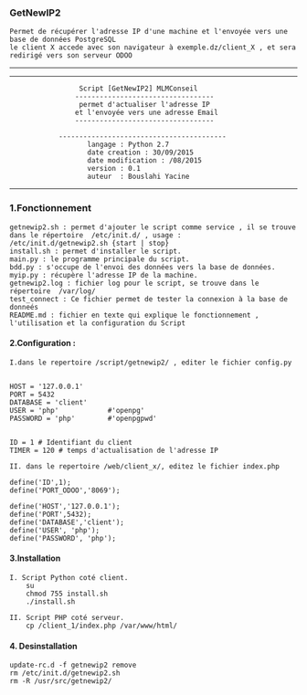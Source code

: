 ### GetNewIP2
	Permet de récupérer l'adresse IP d'une machine et l'envoyée vers une base de données PostgreSQL
	le client X accede avec son navigateur à exemple.dz/client_X , et sera redirigé vers son serveur ODOO 
----------------------------------------------------------------------------------------------------
----------------------------------------------------------------------------------------------------                                                                              
                     Script [GetNewIP2] MLMConseil                             
                    ----------------------------------                        
                     permet d'actualiser l'adresse IP                        
                    et l'envoyée vers une adresse Email                       
                    ----------------------------------                        
          				                                       
                -----------------------------------------                    
                       langage : Python 2.7                                   
                       date creation : 30/09/2015                             
                       date modification : /08/2015                           
                       version : 0.1                                          
                       auteur  : Bouslahi Yacine                              
                                                                              
--------------------------------------------------------------
### 1.Fonctionnement

	getnewip2.sh : permet d'ajouter le script comme service , il se trouve dans le répertoire  /etc/init.d/ , usage :       	/etc/init.d/getnewip2.sh {start | stop}
	install.sh : permet d'installer le script.
	main.py : le programme principale du script.
	bdd.py : s'occupe de l'envoi des données vers la base de données.
	myip.py : récupère l'adresse IP de la machine.
	getnewip2.log : fichier log pour le script, se trouve dans le répertoire  /var/log/
	test_connect : Ce fichier permet de tester la connexion à la base de donneés
	README.md : fichier en texte qui explique le fonctionnement , l'utilisation et la configuration du Script



#### 2.Configuration :

	I.dans le repertoire /script/getnewip2/ , editer le fichier config.py 
	

	HOST = '127.0.0.1'
	PORT = 5432
	DATABASE = 'client'
	USER = 'php'    		#'openpg'
	PASSWORD = 'php'		#'openpgpwd'


	ID = 1 # Identifiant du client
	TIMER = 120 # temps d'actualisation de l'adresse IP
	
	II. dans le repertoire /web/client_x/, editez le fichier index.php
	
	define('ID',1);
	define('PORT_ODOO','8069');
	
	define('HOST','127.0.0.1');
	define('PORT',5432);
	define('DATABASE','client');
	define('USER', 'php');
	define('PASSWORD', 'php');


#### 3.Installation
	I. Script Python coté client.
		su 
		chmod 755 install.sh
		./install.sh

	II. Script PHP coté serveur.
		cp /client_1/index.php /var/www/html/

#### 4. Desinstallation
	update-rc.d -f getnewip2 remove
	rm /etc/init.d/getnewip2.sh 
	rm -R /usr/src/getnewip2/

